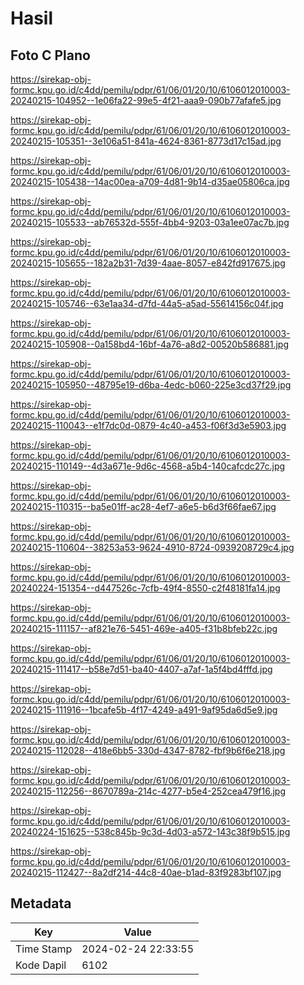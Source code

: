 # Hasil

## Foto C Plano

https://sirekap-obj-formc.kpu.go.id/c4dd/pemilu/pdpr/61/06/01/20/10/6106012010003-20240215-104952--1e06fa22-99e5-4f21-aaa9-090b77afafe5.jpg

https://sirekap-obj-formc.kpu.go.id/c4dd/pemilu/pdpr/61/06/01/20/10/6106012010003-20240215-105351--3e106a51-841a-4624-8361-8773d17c15ad.jpg

https://sirekap-obj-formc.kpu.go.id/c4dd/pemilu/pdpr/61/06/01/20/10/6106012010003-20240215-105438--14ac00ea-a709-4d81-9b14-d35ae05806ca.jpg

https://sirekap-obj-formc.kpu.go.id/c4dd/pemilu/pdpr/61/06/01/20/10/6106012010003-20240215-105533--ab76532d-555f-4bb4-9203-03a1ee07ac7b.jpg

https://sirekap-obj-formc.kpu.go.id/c4dd/pemilu/pdpr/61/06/01/20/10/6106012010003-20240215-105655--182a2b31-7d39-4aae-8057-e842fd917675.jpg

https://sirekap-obj-formc.kpu.go.id/c4dd/pemilu/pdpr/61/06/01/20/10/6106012010003-20240215-105746--63e1aa34-d7fd-44a5-a5ad-55614156c04f.jpg

https://sirekap-obj-formc.kpu.go.id/c4dd/pemilu/pdpr/61/06/01/20/10/6106012010003-20240215-105908--0a158bd4-16bf-4a76-a8d2-00520b586881.jpg

https://sirekap-obj-formc.kpu.go.id/c4dd/pemilu/pdpr/61/06/01/20/10/6106012010003-20240215-105950--48795e19-d6ba-4edc-b060-225e3cd37f29.jpg

https://sirekap-obj-formc.kpu.go.id/c4dd/pemilu/pdpr/61/06/01/20/10/6106012010003-20240215-110043--e1f7dc0d-0879-4c40-a453-f06f3d3e5903.jpg

https://sirekap-obj-formc.kpu.go.id/c4dd/pemilu/pdpr/61/06/01/20/10/6106012010003-20240215-110149--4d3a671e-9d6c-4568-a5b4-140cafcdc27c.jpg

https://sirekap-obj-formc.kpu.go.id/c4dd/pemilu/pdpr/61/06/01/20/10/6106012010003-20240215-110315--ba5e01ff-ac28-4ef7-a6e5-b6d3f66fae67.jpg

https://sirekap-obj-formc.kpu.go.id/c4dd/pemilu/pdpr/61/06/01/20/10/6106012010003-20240215-110604--38253a53-9624-4910-8724-0939208729c4.jpg

https://sirekap-obj-formc.kpu.go.id/c4dd/pemilu/pdpr/61/06/01/20/10/6106012010003-20240224-151354--d447526c-7cfb-49f4-8550-c2f48181fa14.jpg

https://sirekap-obj-formc.kpu.go.id/c4dd/pemilu/pdpr/61/06/01/20/10/6106012010003-20240215-111157--af821e76-5451-469e-a405-f31b8bfeb22c.jpg

https://sirekap-obj-formc.kpu.go.id/c4dd/pemilu/pdpr/61/06/01/20/10/6106012010003-20240215-111417--b58e7d51-ba40-4407-a7af-1a5f4bd4fffd.jpg

https://sirekap-obj-formc.kpu.go.id/c4dd/pemilu/pdpr/61/06/01/20/10/6106012010003-20240215-111916--1bcafe5b-4f17-4249-a491-9af95da6d5e9.jpg

https://sirekap-obj-formc.kpu.go.id/c4dd/pemilu/pdpr/61/06/01/20/10/6106012010003-20240215-112028--418e6bb5-330d-4347-8782-fbf9b6f6e218.jpg

https://sirekap-obj-formc.kpu.go.id/c4dd/pemilu/pdpr/61/06/01/20/10/6106012010003-20240215-112256--8670789a-214c-4277-b5e4-252cea479f16.jpg

https://sirekap-obj-formc.kpu.go.id/c4dd/pemilu/pdpr/61/06/01/20/10/6106012010003-20240224-151625--538c845b-9c3d-4d03-a572-143c38f9b515.jpg

https://sirekap-obj-formc.kpu.go.id/c4dd/pemilu/pdpr/61/06/01/20/10/6106012010003-20240215-112427--8a2df214-44c8-40ae-b1ad-83f9283bf107.jpg


## Metadata

| Key        | Value               |
| ---------- | ------------------- |
| Time Stamp | 2024-02-24 22:33:55 |
| Kode Dapil | 6102                |



